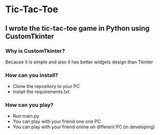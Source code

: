 # Tic-Tac-Toe
## I wrote the tic-tac-toe game in Python using CustomTkinter  
### Why is CustomTkinter?   
Because it is simple and also it has better widgets design than Tkinter
### How can you install?
- Clone the repository to your PC
- Install the requirements.txt
### How can you play?
- Run main.py
- You can play with your friend one one PC
- You can play with your friend online on different PC (in developing)
